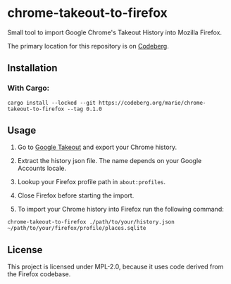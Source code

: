 # chrome-takeout-to-firefox

Small tool to import Google Chrome's Takeout History into Mozilla Firefox.

The primary location for this repository is on [Codeberg](https://codeberg.org/marie/chrome-takeout-to-firefox).

## Installation

### With Cargo:

```shell
cargo install --locked --git https://codeberg.org/marie/chrome-takeout-to-firefox --tag 0.1.0
```

## Usage
1. Go to [Google Takeout](https://takeout.google.com/settings/takeout) and export your Chrome history.

2. Extract the history json file. The name depends on your Google Accounts locale.

3. Lookup your Firefox profile path in `about:profiles`.

4. Close Firefox before starting the import.

5. To import your Chrome history into Firefox run the following command:

```
chrome-takeout-to-firefox ./path/to/your/history.json ~/path/to/your/firefox/profile/places.sqlite
```

## License
This project is licensed under MPL-2.0, because it uses code derived from the Firefox codebase.
